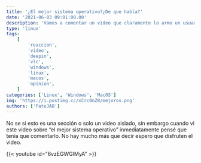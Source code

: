 ```yaml
---
title: '¿El mejor sistema operativo?¿De que habla?'
date: '2021-06-03 09:01:00.00'
description: 'Vamos a comentar un video que claramente lo armo un usuario de... Windows...'
type: 'linux'
tags:
    [
        'reaccion',
        'video',
        'deepin',
        'vlc',
        'windows',
        'linux',
        'macos',
        'opinion',
    ]
categories: ['Linux', 'Windows', 'MacOS']
img: 'https://i.postimg.cc/xCrc0nZ8/mejoros.png'
authors: ['PatoJAD']
---
```


No se si esto es una sección o solo un video aislado, sin embargo cuando vi este video sobre “el mejor sistema operativo” inmediatamente pensé que tenía que comentarlo. No hay mucho más que decir espero que disfruten el video.

{{< youtube id="6vzEGWGlMyA" >}}
